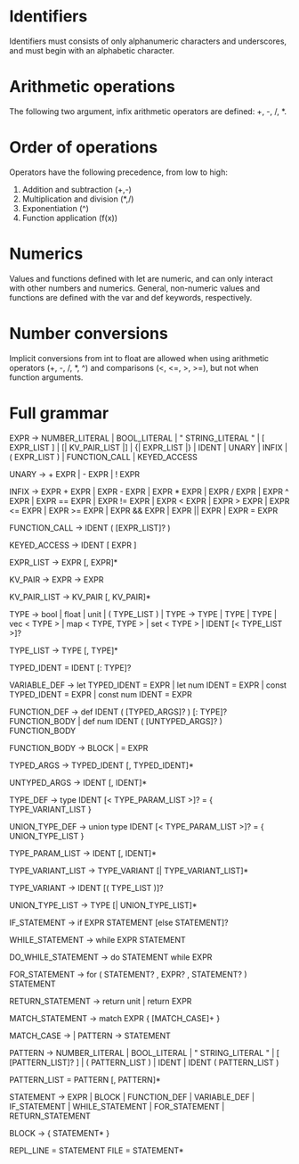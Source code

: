 # Identifiers
Identifiers must consists of only alphanumeric characters and underscores, and must begin with an alphabetic character.


# Arithmetic operations
The following two argument, infix arithmetic operators are defined: +, -, /, *.


# Order of operations
Operators have the following precedence, from low to high:
1. Addition and subtraction (+,-)
2. Multiplication and division (*,/)
3. Exponentiation (^)
4. Function application (f(x))


# Numerics
Values and functions defined with let are numeric, and can only interact with other numbers and numerics. General, non-numeric values and functions are defined with the var and def keywords, respectively.


# Number conversions
Implicit conversions from int to float are allowed when using arithmetic operators (+, -, /, *, ^) and comparisons (<, <=, >, >=), but not when function arguments.


# Full grammar

EXPR -> NUMBER_LITERAL
      | BOOL_LITERAL
      | " STRING_LITERAL "
      | [ EXPR_LIST ]
      | [| KV_PAIR_LIST |]
      | {| EXPR_LIST |}
      | IDENT
      | UNARY
      | INFIX
      | ( EXPR_LIST )
      | FUNCTION_CALL
      | KEYED_ACCESS

UNARY -> + EXPR
       | - EXPR
       | ! EXPR

INFIX -> EXPR + EXPR
       | EXPR - EXPR
       | EXPR * EXPR
       | EXPR / EXPR
       | EXPR ^ EXPR
       | EXPR == EXPR
       | EXPR != EXPR
       | EXPR < EXPR
       | EXPR > EXPR
       | EXPR <= EXPR
       | EXPR >= EXPR
       | EXPR && EXPR
       | EXPR || EXPR
       | EXPR = EXPR

FUNCTION_CALL -> IDENT ( [EXPR_LIST]? )

KEYED_ACCESS -> IDENT [ EXPR ]

EXPR_LIST -> EXPR [, EXPR]*

KV_PAIR -> EXPR -> EXPR

KV_PAIR_LIST -> KV_PAIR [, KV_PAIR]*


TYPE -> bool
      | float
      | unit
      | ( TYPE_LIST )
      | TYPE -> TYPE
      | TYPE | TYPE
      | vec < TYPE >
      | map < TYPE, TYPE >
      | set < TYPE >
      | IDENT [< TYPE_LIST >]?

TYPE_LIST -> TYPE [, TYPE]*


TYPED_IDENT = IDENT [: TYPE]?

VARIABLE_DEF -> let TYPED_IDENT = EXPR
              | let num IDENT = EXPR
              | const TYPED_IDENT = EXPR
              | const num IDENT = EXPR

FUNCTION_DEF -> def IDENT ( [TYPED_ARGS]? ) [: TYPE]? FUNCTION_BODY
              | def num IDENT ( [UNTYPED_ARGS]? ) FUNCTION_BODY

FUNCTION_BODY -> BLOCK
               | = EXPR

TYPED_ARGS -> TYPED_IDENT [, TYPED_IDENT]*

UNTYPED_ARGS -> IDENT [, IDENT]*


TYPE_DEF -> type IDENT [< TYPE_PARAM_LIST >]? = { TYPE_VARIANT_LIST }

UNION_TYPE_DEF -> union type IDENT [< TYPE_PARAM_LIST >]? = { UNION_TYPE_LIST }

TYPE_PARAM_LIST -> IDENT [, IDENT]*

TYPE_VARIANT_LIST -> TYPE_VARIANT [| TYPE_VARIANT_LIST]*

TYPE_VARIANT -> IDENT [( TYPE_LIST )]?

UNION_TYPE_LIST -> TYPE [| UNION_TYPE_LIST]*


IF_STATEMENT -> if EXPR STATEMENT [else STATEMENT]?

WHILE_STATEMENT -> while EXPR STATEMENT

DO_WHILE_STATEMENT -> do STATEMENT while EXPR

FOR_STATEMENT -> for ( STATEMENT? , EXPR? , STATEMENT? ) STATEMENT

RETURN_STATEMENT -> return unit
                  | return EXPR

MATCH_STATEMENT -> match EXPR { [MATCH_CASE]+ }

MATCH_CASE -> | PATTERN -> STATEMENT

PATTERN -> NUMBER_LITERAL
      | BOOL_LITERAL
      | " STRING_LITERAL "
      | [ [PATTERN_LIST]? ]
      | ( PATTERN_LIST )
      | IDENT
      | IDENT ( PATTERN_LIST )

PATTERN_LIST = PATTERN [, PATTERN]*


STATEMENT -> EXPR
           | BLOCK
           | FUNCTION_DEF
           | VARIABLE_DEF
           | IF_STATEMENT
           | WHILE_STATEMENT
           | FOR_STATEMENT
           | RETURN_STATEMENT

BLOCK -> { STATEMENT* }


REPL_LINE = STATEMENT
FILE = STATEMENT*

